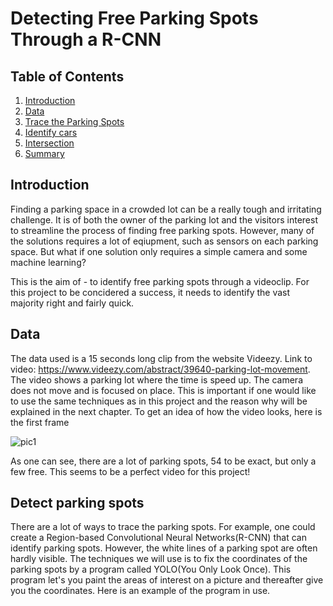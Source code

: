 # Detecting Free Parking Spots Through a R-CNN

## Table of Contents
1. [ Introduction ](#Intro)
2. [ Data ](#Data)
3. [ Trace the Parking Spots ](#spots)
4. [ Identify cars ](#Legality)
 01.  [ Intersection ](#Variable)
 02.  [ Summary ](#Geographical)

<a name="Intro"></a>
## Introduction
Finding a parking space in a crowded lot can be a really tough and irritating challenge. 
It is of both the owner of the parking lot and the visitors interest to streamline the process of finding free parking spots. 
However, many of the solutions requires a lot of eqiupment, such as sensors on each parking space. But what if one solution only requires a simple camera and some machine learning? 

This is the aim of - to identify free parking spots through a videoclip. For this project to be concidered a success, it needs to identify the vast majority right and fairly quick.

<a name="Data"></a>
## Data
The data used is a 15 seconds long clip from the website Videezy. Link to video: https://www.videezy.com/abstract/39640-parking-lot-movement. The video shows a parking lot where the time is speed up. The camera does not move and is focused on place. This is important if one would like to use the same techniques as in this project and the reason why will be explained in the next chapter. To get an idea of how the video looks, here is the first frame

![pic1](https://user-images.githubusercontent.com/62875997/89126075-2a443800-d4e3-11ea-8e80-2eea6c87219d.jpg)

As one can see, there are a lot of parking spots, 54 to be exact, but only a few free. This seems to be a perfect video for this project!

<a name="spots"></a>
## Detect parking spots
There are a lot of ways to trace the parking spots. For example, one could create a Region-based Convolutional Neural Networks(R-CNN) that can identify parking spots. However, the white lines of a parking spot are often hardly visible. The techniques we will use is to fix the coordinates of the parking spots by a program called YOLO(You Only Look Once). This program let's you paint the areas of interest on a picture and thereafter give you the coordinates. Here is an example of the program in use.




